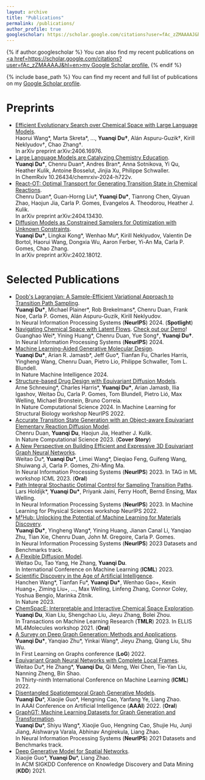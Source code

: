 ```yaml
---
layout: archive
title: "Publications"
permalink: /publications/
author_profile: true
googlescholar: https://scholar.google.com/citations?user=fAc_zZMAAAAJ&hl=en
---
```


{% if author.googlescholar %}
  You can also find my recent publications on <u><a href=https://scholar.google.com/citations?user=fAc_zZMAAAAJ&hl=en>my Google Scholar profile</a>.</u>
{% endif %}

{% include base_path %}
You can find my recent and full list of publications on my [Google Scholar profile](https://scholar.google.com/citations?user=fAc_zZMAAAAJ&hl=en). 

<!-- My publications center around several topics: from machine learning perspective, it includes **deep generative models**, **disentanglement learning**, **representation learning**, and **geometric deep learning**; from scientific perspective, it includes **molecular design**, **molecular modeling**, and **molecular simulation**. -->

Preprints
======
* [Efficient Evolutionary Search over Chemical Space with Large Language Models](https://molleo.github.io/).  
Haorui Wang\*, Marta Skreta\*, ..., **Yuanqi Du†**, Alán Aspuru-Guzik†, Kirill Neklyudov†, Chao Zhang†.  
In arXiv preprint arXiv:2406.16976.
* [Large Language Models are Catalyzing Chemistry Education](https://chemrxiv.org/engage/chemrxiv/article-details/66772be25101a2ffa8412ee0).  
**Yuanqi Du\***, Chenru Duan\*, Andres Bran\*, Anna Sotnikova, Yi Qu, Heather Kulik, Antoine Bosselut, Jinjia Xu, Philippe Schwaller.  
In ChemRxiv 10.26434/chemrxiv-2024-h722v.
* [React-OT: Optimal Transport for Generating Transition State in Chemical Reactions](https://t.co/RwXUSEISmq).  
Chenru Duan\*, Guan-Horng Liu\*, **Yuanqi Du\***, Tianrong Chen, Qiyuan Zhao, Haojun Jia, Carla P. Gomes, Evangelos A. Theodorou, Heather J. Kulik.  
In arXiv preprint arXiv:2404.13430.
* [Diffusion Models as Constrained Samplers for Optimization with Unknown Constraints](https://arxiv.org/abs/2402.18012).  
**Yuanqi Du\***, Lingkai Kong\*, Wenhao Mu\*, Kirill Neklyudov, Valentin De Bortol, Haorui Wang, Dongxia Wu, Aaron Ferber, Yi-An Ma, Carla P. Gomes, Chao Zhang.  
In arXiv preprint arXiv:2402.18012.

Selected Publications
======
* [Doob's Lagrangian: A Sample-Efficient Variational Approach to Transition Path Sampling](https://openreview.net/forum?id=ShJWT0n7kX).  
**Yuanqi Du\***, Michael Plainer\*, Rob Brekelmans\*, Chenru Duan, Frank Noe, Carla P. Gomes, Alán Aspuru-Guzik, Kirill Neklyudov.  
In Neural Information Processing Systems (**NeurIPS**) 2024. (**Spotlight**)
* [Navigating Chemical Space with Latent Flows](https://arxiv.org/abs/2405.03987). [Check out our Demo](https://colab.research.google.com/drive/1QAy_QoEnDRaiLF6kJ6RyhuGx1qCJXYKm?usp=sharing)!  
Guanghao Wei\*, Yining Huang\*, Chenru Duan, Yue Song†, **Yuanqi Du†**.  
In Neural Information Processing Systems (**NeurIPS**) 2024.
* [Machine Learning-Aided Generative Molecular Design](https://www.nature.com/articles/s42256-024-00843-5).  
**Yuanqi Du\***, Arian R. Jamasb\*, Jeff Guo\*, Tianfan Fu, Charles Harris, Yingheng Wang, Chenru Duan, Pietro Lio, Philippe Schwaller, Tom L. Blundell.  
In Nature Machine Intelligence 2024.  
* [Structure-based Drug Design with Equivariant Diffusion Models](https://www.nature.com/articles/s43588-024-00737-x).  
Arne Schneuing\*, Charles Harris\*, **Yuanqi Du\***, Arian Jamasb, Ilia Igashov, Weitao Du, Carla P. Gomes, Tom Blundell, Pietro Lió, Max Welling, Michael Bronstein, Bruno Correia.  
In Nature Computational Science 2024. In Machine Learning for Structural Biology workshop NeurIPS 2022. 
* [Accurate Transition State Generation with an Object-aware Equivariant Elementary Reaction Diffusion Model](https://www.nature.com/articles/s43588-023-00563-7).  
Chenru Duan, **Yuanqi Du**, Haojun Jia, Heather J. Kulik.  
In Nature Computational Science 2023. (**Cover Story**)
* [A New Perspective on Building Efficient and Expressive 3D Equivariant Graph Neural Networks](https://arxiv.org/abs/2304.04757).  
Weitao Du\*, **Yuanqi Du\***, Limei Wang\*, Dieqiao Feng, Guifeng Wang, Shuiwang Ji, Carla P. Gomes, Zhi-Ming Ma.  
In Neural Information Processing Systems (**NeurIPS**) 2023. In TAG in ML workshop ICML 2023. (**Oral**)  
* [Path Integral Stochastic Optimal Control for Sampling Transition Paths](https://arxiv.org/abs/2207.02149).  
Lars Holdijk\*, **Yuanqi Du\***, Priyank Jaini, Ferry Hooft, Bernd Ensing, Max Welling.  
In Neural Information Processing Systems (**NeurIPS**) 2023. In Machine Learning for Physical Sciences workshop NeurIPS 2022.   
* [M²Hub: Unlocking the Potential of Machine Learning for Materials Discovery](https://arxiv.org/abs/2307.05378).  
**Yuanqi Du\***, Yingheng Wang\*, Yining Huang, Jianan Canal Li, Yanqiao Zhu, Tian Xie, Chenru Duan, John M. Gregoire, Carla P. Gomes.  
In Neural Information Processing Systems (**NeurIPS**) 2023 Datasets and Benchmarks track. 
* [A Flexible Diffusion Model](https://arxiv.org/abs/2206.10365).  
Weitao Du, Tao Yang, He Zhang, **Yuanqi Du**.  
In International Conference on Machine Learning (**ICML**) 2023.  
* [Scientific Discovery in the Age of Artificial Intelligence](https://www.nature.com/articles/s41586-023-06221-2).  
Hanchen Wang\*, Tianfan Fu\*, **Yuanqi Du\***, Wenhao Gao\+, Kexin Huang\+, Ziming Liu\+, ..., Max Welling, Linfeng Zhang, Connor Coley, Yoshua Bengio, Marinka Zitnik.  
In Nature 2023.
* [ChemSpacE: Interpretable and Interactive Chemical Space Exploration](https://openreview.net/forum?id=C1Xl8dYCBn).  
**Yuanqi Du**, Xian Liu, Shengchao Liu, Jieyu Zhang, Bolei Zhou.  
In Transactions on Machine Learning Research (**TMLR**) 2023. In ELLIS ML4Molecules workshop 2021. (**Oral**)   
* [A Survey on Deep Graph Generation: Methods and Applications](https://arxiv.org/pdf/2203.06714.pdf).  
**Yuanqi Du\***, Yanqiao Zhu\*, Yinkai Wang\*, Jieyu Zhang, Qiang Liu, Shu Wu.  
In First Learning on Graphs conference (**LoG**) 2022.  
* [Equivariant Graph Neural Networks with Complete Local Frames](https://arxiv.org/pdf/2110.14811.pdf).  
Weitao Du\*, He Zhang\*, **Yuanqi Du**, Qi Meng, Wei Chen, Tie-Yan Liu, Nanning Zheng, Bin Shao.  
In Thirty-ninth International Conference on Machine Learning (**ICML**) 2022.  
* [Disentangled Spatiotemporal Graph Generative Models](https://ojs.aaai.org/index.php/AAAI/article/view/20607).  
**Yuanqi Du**\*, Xiaojie Guo\*, Hengning Cao, Yanfang Ye, Liang Zhao.  
In AAAI Conference on Artificial Intelligence (**AAAI**) 2022. (**Oral**)  
* [GraphGT: Machine Learning Datasets for Graph Generation and Transformation](https://openreview.net/forum?id=NYgt9vcdyjm).  
**Yuanqi Du**\*, Shiyu Wang\*, Xiaojie Guo, Hengning Cao, Shujie Hu, Junji Jiang, Aishwarya Varala, Abhinav Angirekula, Liang Zhao.  
In Neural Information Processing Systems (**NeurIPS**) 2021 Datasets and Benchmarks track.
* [Deep Generative Model for Spatial Networks](http://cs.emory.edu/~lzhao41/materials/papers/KDD21__Spatial_Graphs_Disentanglement_preprinted.pdf).  
Xiaojie Guo\*, **Yuanqi Du**\*, Liang Zhao.  
In ACM SIGKDD Conference on Knowledge Discovery and Data Mining (**KDD**) 2021.


